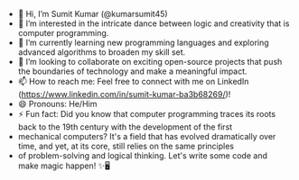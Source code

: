 - 👋 Hi, I’m Sumit Kumar (@kumarsumit45)
- 👀 I’m interested in the intricate dance between logic and creativity that is computer programming.
- 🌱 I’m currently learning new programming languages and exploring advanced algorithms to broaden my skill set.
- 💞️ I’m looking to collaborate on exciting open-source projects that push the boundaries of technology and make a meaningful impact.
- 📫 How to reach me: Feel free to connect with me on LinkedIn (https://www.linkedin.com/in/sumit-kumar-ba3b68269/)!
- 😄 Pronouns: He/Him
- ⚡ Fun fact: Did you know that computer programming traces its roots back to the 19th century with the development of the first
-   mechanical computers? It's a field that has evolved dramatically over time, and yet, at its core, still relies on the same principles
-   of problem-solving and logical thinking. Let's write some code and make magic happen! ✨🖥️


<!---
kumarsumit45/kumarsumit45 is a ✨ special ✨ repository because its `README.md` (this file) appears on your GitHub profile.
You can click the Preview link to take a look at your changes.
--->
